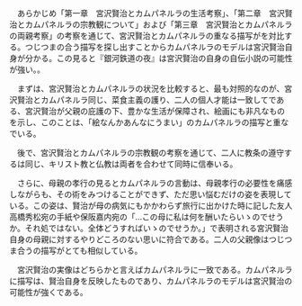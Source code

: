 　あらかじめ「第一章　宮沢賢治とカムパネルラの生活考察」、「第二章　宮沢賢治とカムパネルラの宗教観について」および「第三章　宮沢賢治とカムパネルラの両親考察」の考察を通じて、宮沢賢治とカムパネルラの重なる描写がを対比する。つじつまの合う描写を探し出すことからカムパネルラのモデルは宮沢賢治自身が分かる。この見ると『銀河鉄道の夜』は宮沢賢治の自身の自伝小説の可能性が強い。。

　まずは、宮沢賢治とカムパネルラの状況を比較すると、最も対照的なのが、宮沢賢治とカムパネルラ同じ、菜食主義の護り、二人の個人才能は一致してである、宮沢賢治が父親の庇護の下、豊かな生活が保障され、絵画にも非凡なものを示し、このことは、「絵なんかあんなにうまい」のカムパネルラの描写と重なでいる。

　後で、宮沢賢治とカムパネルラの宗教観の考察を通じて、二人に教条の遵守するは同じ、キリスト教と仏教は両者を合わせて同時に信奉いる。

　さらに、母親の孝行の見るとカムパネルラの言動は、母親孝行の必要性を痛感しながらも、その術をみつけることができず、ただ思い悩むだけの姿を表現している。この姿は、賢治が母の病気にもかかわらず旅行に出かけた時に記した友人高橋秀松宛の手紙や保阪嘉内宛の「…この母に私は何を酬いたらいゝのでせうか。それ処ではない。全体どうすればいゝのでせうか。」で表明される宮沢賢治自身の母親に対するやりどころのない思いに符合である。二人の父親像はつじつま合うの描写がとても相似している。

　宮沢賢治の実像はどちらかと言えばカムパネルラに一致である。カムパネルラに描写は、賢治自身を反映したものであり、カムパネルラのモデルは宮沢賢治の可能性が強くである。